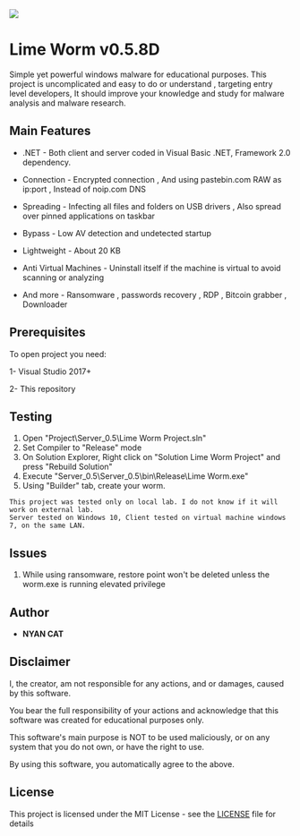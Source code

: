 <img src="https://i.imgur.com/aiikRaW.gif">

# Lime Worm v0.5.8D
	
 Simple yet powerful windows malware for educational purposes. This project is uncomplicated and easy to do or understand , targeting entry level developers, It should improve your knowledge and study for malware analysis and malware research.

 
## Main Features

* .NET - Both client and server coded in Visual Basic .NET, Framework 2.0 dependency.
 
* Connection - Encrypted connection , And using pastebin.com RAW as ip:port , Instead of noip.com DNS

* Spreading - Infecting all files and folders on USB drivers , Also spread over pinned applications on taskbar

* Bypass - Low AV detection and undetected startup
 
* Lightweight - About 20 KB

* Anti Virtual Machines - Uninstall itself if the machine is virtual to avoid scanning or analyzing

* And more - Ransomware , passwords recovery , RDP , Bitcoin grabber , Downloader
 


## Prerequisites

To open project you need:

1- Visual Studio 2017+

2- This repository
 
 
## Testing
 
1. Open "Project\Server_0.5\Lime Worm Project.sln" 
2. Set Compiler to "Release" mode
3. On Solution Explorer, Right click on "Solution Lime Worm Project" and press "Rebuild Solution"
4. Execute "Server_0.5\Server_0.5\bin\Release\Lime Worm.exe"
5. Using "Builder" tab, create your worm.
 ```
 This project was tested only on local lab. I do not know if it will work on external lab.
 Server tested on Windows 10, Client tested on virtual machine windows 7, on the same LAN.
 ```
 
 ## Issues
 
1. While using ransomware, restore point won't be deleted unless the worm.exe is running elevated privilege

## Author

* **NYAN CAT**  

## Disclaimer

I, the creator, am not responsible for any actions, and or damages, caused by this software.

You bear the full responsibility of your actions and acknowledge that this software was created for educational purposes only.

This software's main purpose is NOT to be used maliciously, or on any system that you do not own, or have the right to use.

By using this software, you automatically agree to the above.

## License

This project is licensed under the MIT License - see the [LICENSE](/LICENSE) file for details
